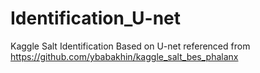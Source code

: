 # Identification_U-net
Kaggle Salt Identification Based on U-net
referenced from https://github.com/ybabakhin/kaggle_salt_bes_phalanx
